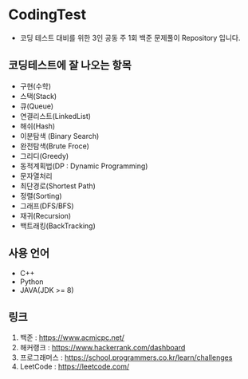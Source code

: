 # CodingTest
- 코딩 테스트 대비를 위한 3인 공동 주 1회 백준 문제풀이 Repository 입니다.

## 코딩테스트에 잘 나오는 항목
- 구현(수학)
- 스택(Stack)
- 큐(Queue)
- 연결리스트(LinkedList)
- 해쉬(Hash)
- 이분탐색 (Binary Search)
- 완전탐색(Brute Froce)
- 그리디(Greedy)
- 동적계획법(DP : Dynamic Programming)
- 문자열처리
- 최단경로(Shortest Path)
- 정렬(Sorting)
- 그래프(DFS/BFS)
- 재귀(Recursion)
- 백트래킹(BackTracking)

## 사용 언어
- C++
- Python
- JAVA(JDK >= 8)

## 링크
1. 백준 : https://www.acmicpc.net/
2. 해커랭크 : https://www.hackerrank.com/dashboard
3. 프로그래머스 : https://school.programmers.co.kr/learn/challenges
4. LeetCode : https://leetcode.com/